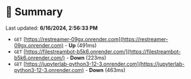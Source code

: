 # 📖 Summary
Last updated: **6/16/2024, 2:56:33 PM**

- `GET` [https://restreamer-09gx.onrender.com](https://restreamer-09gx.onrender.com) - **Up** (491ms)
- `GET` [https://filestreambot-b5k6.onrender.com/](https://filestreambot-b5k6.onrender.com/) - **Down** (223ms)
- `GET` [https://jupyterlab-python3-12-3.onrender.com](https://jupyterlab-python3-12-3.onrender.com) - **Down** (463ms)
